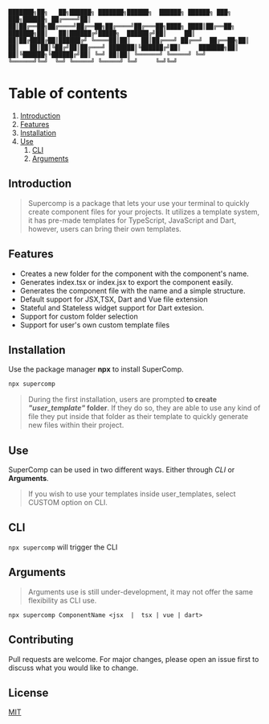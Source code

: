 `
███████╗██╗   ██╗██████╗ ███████╗██████╗  ██████╗ ██████╗ ███╗   ███╗██████╗
██╔════╝██║   ██║██╔══██╗██╔════╝██╔══██╗██╔════╝██╔═══██╗████╗ ████║██╔══██╗
███████╗██║   ██║██████╔╝█████╗  ██████╔╝██║     ██║   ██║██╔████╔██║██████╔╝
╚════██║██║   ██║██╔═══╝ ██╔══╝  ██╔══██╗██║     ██║   ██║██║╚██╔╝██║██╔═══╝
███████║╚██████╔╝██║     ███████╗██║  ██║╚██████╗╚██████╔╝██║ ╚═╝ ██║██║
╚══════╝ ╚═════╝ ╚═╝     ╚══════╝╚═╝  ╚═╝ ╚═════╝ ╚═════╝ ╚═╝     ╚═╝╚═╝
`

# Table of contents

1. [Introduction](#introduction)
2. [Features](#features)
3. [Installation](#installation)
4. [Use](#use)
    1. [CLI](#cli)
    2. [Arguments](#args)


## Introduction <a name="introduction"></a>

> Supercomp is a package that lets your use your terminal to quickly create component files for your projects. It utilizes a template system, it has pre-made templates for TypeScript, JavaScript and Dart, however, users can bring their own templates.

## Features <a name="features"></a>

-  Creates a new folder for the component with the component's name.
-  Generates index.tsx or index.jsx to export the component easily.
- Generates the component file with the name and a simple structure.
- Default support for JSX,TSX, Dart and Vue file extension
- Stateful and Stateless widget support for Dart extesion.
- Support for custom folder selection
- Support for user's own custom template files



## Installation <a name="installation"></a>

Use the package manager **npx** to install SuperComp.

```bash
npx supercomp
```

> During the first installation, users are prompted **to create _"user_template"_ folder**. If they do so, they are able to use any kind of file they put inside that folder as their template to quickly generate new files within their project.


## Use <a name="use"></a>
SuperComp can be used in two different ways. Either through *CLI* or **Arguments**.

> If you wish to use your templates inside user_templates, select CUSTOM option on CLI.
       
## CLI <a name="cli"></a>

`npx supercomp` will trigger the CLI

## Arguments <a name="args"></a>
> Arguments use is still under-development, it may not offer the same flexibility as CLI use.

`npx supercomp ComponentName <jsx  |  tsx | vue | dart>`


## Contributing


Pull requests are welcome. For major changes, please open an issue first to discuss what you would like to change.


## License




[MIT](https://choosealicense.com/licenses/mit/)
